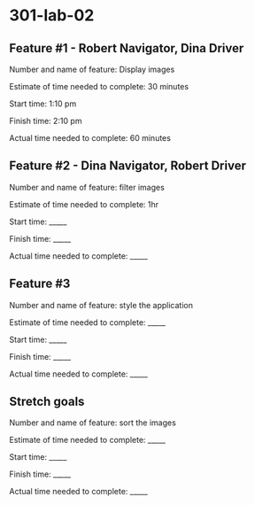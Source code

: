 # 301-lab-02

## Feature #1 - Robert Navigator, Dina Driver
Number and name of feature: Display images

Estimate of time needed to complete: 30 minutes

Start time: 1:10 pm

Finish time: 2:10 pm

Actual time needed to complete: 60 minutes

## Feature #2 - Dina Navigator, Robert Driver
Number and name of feature: filter images

Estimate of time needed to complete: 1hr

Start time: _____

Finish time: _____

Actual time needed to complete: _____

## Feature #3
Number and name of feature: style the application

Estimate of time needed to complete: _____

Start time: _____

Finish time: _____

Actual time needed to complete: _____

## Stretch goals
Number and name of feature: sort the images

Estimate of time needed to complete: _____

Start time: _____

Finish time: _____

Actual time needed to complete: _____